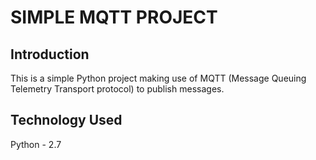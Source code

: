 # SIMPLE MQTT PROJECT

## Introduction
This is a simple Python project making use of MQTT (Message Queuing Telemetry Transport protocol) to publish messages.

## Technology Used
Python - 2.7

